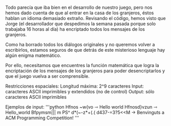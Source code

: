 Todo parecía que iba bien en el desarrollo de nuestro juego, pero nos hemos dado cuenta de que al entrar en la casa de los granjeros, éstos hablan un idioma demasiado extraño. Revisando el código, hemos visto que Jorge (el desarrollador que despedimos la semana pasada porque solo trabajaba 16 horas al día) ha encriptado todos los mensajes de los granjeros. 

Como ha borrado todos los diálogos originales y no queremos volver a escribirlos, estamos seguros de que detrás de este misterioso lenguaje hay algún enigma matemático.

Por ello, necesitamos que encuentres la función matemática que logra la encriptación de los mensajes de los granjeros para poder desencriptarlos y que el juego vuelva a ser comprensible.

Restricciones espaciales:
Longitud máxima: 2^9 caracteres
Input: caracteres ASCII imprimibles y extendidos (no de control)
Output: sólo caracteres ASCII imprimibles

Ejemplos de input: 
'''python
Hfnos ~w{vo		⇾ Hello world
Hfnosd}vzun		⇾ Hello_world
Bfpymsm||| m PS^ d*(~-z*+(.( d437-=3?5<<M		→ Benvinguts a ACM Programming Competition!
'''
